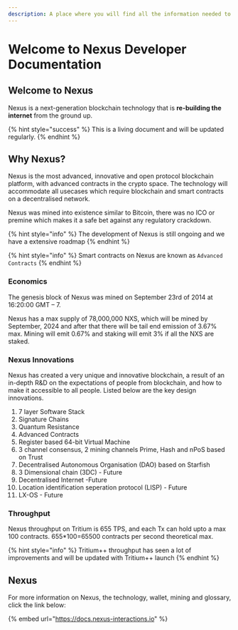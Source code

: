 ```yaml
---
description: A place where you will find all the information needed to build on Nexus
---
```


# Welcome to Nexus Developer Documentation

## Welcome to Nexus

Nexus is a next-generation blockchain technology that is **re-building the internet** from the ground up.

{% hint style="success" %}
This is a living document and will be updated regularly.
{% endhint %}

## Why Nexus?

Nexus is the most advanced, innovative and open protocol blockchain platform, with advanced contracts in the crypto space. The technology will accommodate all usecases which require blockchain and smart contracts on a decentralised network.&#x20;

Nexus was mined into existence similar to Bitcoin, there was no ICO or premine which makes it a safe bet against any regulatory crackdown.

{% hint style="info" %}
The development of Nexus is still ongoing and we have a extensive roadmap
{% endhint %}

{% hint style="info" %}
Smart contracts on Nexus are known as `Advanced Contracts`&#x20;
{% endhint %}

### Economics

The genesis block of Nexus was mined on September 23rd of 2014 at 16:20:00 GMT – 7.

Nexus has a max supply of 78,000,000 NXS, which will be mined by September, 2024 and after that there will be tail end emission of 3.67% max. Mining will emit 0.67% and staking will emit 3% if all the NXS are staked.

### Nexus Innovations

Nexus has created a very unique and innovative blockchain, a result of an in-depth R\&D on the expectations of people from blockchain, and how to make it accessible to all people. Listed below are the key design innovations.

1. 7 layer Software Stack
2. Signature Chains
3. Quantum Resistance
4. Advanced Contracts
5. Register based 64-bit Virtual Machine
6. 3 channel consensus, 2 mining channels Prime, Hash and nPoS based on Trust
7. Decentralised Autonomous Organisation (DAO) based on Starfish
8. 3 Dimensional chain (3DC) - Future
9. Decentralised Internet -Future
10. Location identification seperation protocol (LISP) - Future
11. LX-OS - Future

### Throughput

Nexus throughput on Tritium is 655 TPS, and each Tx can hold upto a max 100 contracts. 655\*100=65500 contracts per second theoretical max.

{% hint style="info" %}
Tritium++ throughput has seen a lot of improvements and will be updated with Tritium++ launch
{% endhint %}

## Nexus

For more information on Nexus, the technology, wallet, mining and glossary, click the link below:

{% embed url="https://docs.nexus-interactions.io" %}


